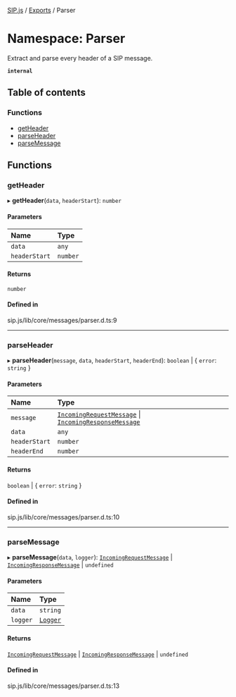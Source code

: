 [SIP.js](../README.md) / [Exports](../modules.md) / Parser

# Namespace: Parser

Extract and parse every header of a SIP message.

**`internal`**

## Table of contents

### Functions

- [getHeader](Parser.md#getheader)
- [parseHeader](Parser.md#parseheader)
- [parseMessage](Parser.md#parsemessage)

## Functions

### getHeader

▸ **getHeader**(`data`, `headerStart`): `number`

#### Parameters

| Name | Type |
| :------ | :------ |
| `data` | `any` |
| `headerStart` | `number` |

#### Returns

`number`

#### Defined in

sip.js/lib/core/messages/parser.d.ts:9

___

### parseHeader

▸ **parseHeader**(`message`, `data`, `headerStart`, `headerEnd`): `boolean` \| { `error`: `string`  }

#### Parameters

| Name | Type |
| :------ | :------ |
| `message` | [`IncomingRequestMessage`](../classes/IncomingRequestMessage.md) \| [`IncomingResponseMessage`](../classes/IncomingResponseMessage.md) |
| `data` | `any` |
| `headerStart` | `number` |
| `headerEnd` | `number` |

#### Returns

`boolean` \| { `error`: `string`  }

#### Defined in

sip.js/lib/core/messages/parser.d.ts:10

___

### parseMessage

▸ **parseMessage**(`data`, `logger`): [`IncomingRequestMessage`](../classes/IncomingRequestMessage.md) \| [`IncomingResponseMessage`](../classes/IncomingResponseMessage.md) \| `undefined`

#### Parameters

| Name | Type |
| :------ | :------ |
| `data` | `string` |
| `logger` | [`Logger`](../classes/Logger.md) |

#### Returns

[`IncomingRequestMessage`](../classes/IncomingRequestMessage.md) \| [`IncomingResponseMessage`](../classes/IncomingResponseMessage.md) \| `undefined`

#### Defined in

sip.js/lib/core/messages/parser.d.ts:13
